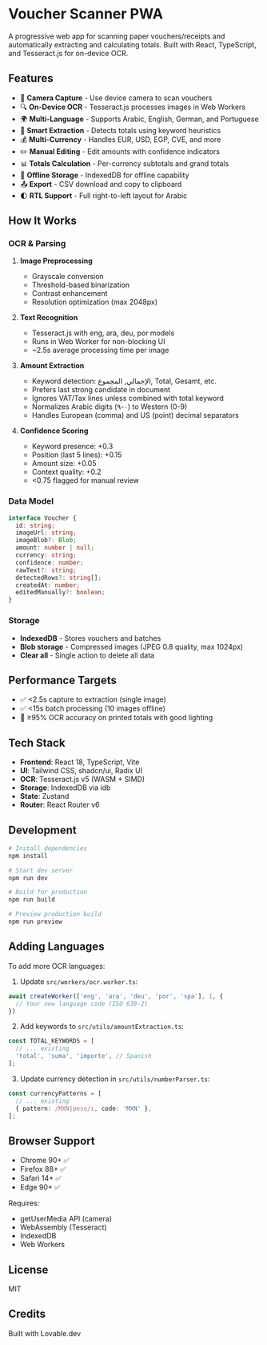 # Voucher Scanner PWA

A progressive web app for scanning paper vouchers/receipts and automatically extracting and calculating totals. Built with React, TypeScript, and Tesseract.js for on-device OCR.

## Features

- 📸 **Camera Capture** - Use device camera to scan vouchers
- 🔍 **On-Device OCR** - Tesseract.js processes images in Web Workers
- 🌍 **Multi-Language** - Supports Arabic, English, German, and Portuguese
- 🔢 **Smart Extraction** - Detects totals using keyword heuristics
- 💰 **Multi-Currency** - Handles EUR, USD, EGP, CVE, and more
- ✏️ **Manual Editing** - Edit amounts with confidence indicators
- 📊 **Totals Calculation** - Per-currency subtotals and grand totals
- 💾 **Offline Storage** - IndexedDB for offline capability
- 📤 **Export** - CSV download and copy to clipboard
- 🌓 **RTL Support** - Full right-to-left layout for Arabic

## How It Works

### OCR & Parsing

1. **Image Preprocessing**
   - Grayscale conversion
   - Threshold-based binarization
   - Contrast enhancement
   - Resolution optimization (max 2048px)

2. **Text Recognition**
   - Tesseract.js with eng, ara, deu, por models
   - Runs in Web Worker for non-blocking UI
   - ~2.5s average processing time per image

3. **Amount Extraction**
   - Keyword detection: الإجمالي, المجموع, Total, Gesamt, etc.
   - Prefers last strong candidate in document
   - Ignores VAT/Tax lines unless combined with total keyword
   - Normalizes Arabic digits (٠-٩) to Western (0-9)
   - Handles European (comma) and US (point) decimal separators

4. **Confidence Scoring**
   - Keyword presence: +0.3
   - Position (last 5 lines): +0.15
   - Amount size: +0.05
   - Context quality: +0.2
   - <0.75 flagged for manual review

### Data Model

```typescript
interface Voucher {
  id: string;
  imageUrl: string;
  imageBlob?: Blob;
  amount: number | null;
  currency: string;
  confidence: number;
  rawText?: string;
  detectedRows?: string[];
  createdAt: number;
  editedManually?: boolean;
}
```

### Storage

- **IndexedDB** - Stores vouchers and batches
- **Blob storage** - Compressed images (JPEG 0.8 quality, max 1024px)
- **Clear all** - Single action to delete all data

## Performance Targets

- ✅ <2.5s capture to extraction (single image)
- ✅ <15s batch processing (10 images offline)
- 🎯 ≥95% OCR accuracy on printed totals with good lighting

## Tech Stack

- **Frontend**: React 18, TypeScript, Vite
- **UI**: Tailwind CSS, shadcn/ui, Radix UI
- **OCR**: Tesseract.js v5 (WASM + SIMD)
- **Storage**: IndexedDB via idb
- **State**: Zustand
- **Router**: React Router v6

## Development

```bash
# Install dependencies
npm install

# Start dev server
npm run dev

# Build for production
npm run build

# Preview production build
npm run preview
```

## Adding Languages

To add more OCR languages:

1. Update `src/workers/ocr.worker.ts`:
```typescript
await createWorker(['eng', 'ara', 'deu', 'por', 'spa'], 1, {
  // Your new language code (ISO 639-2)
})
```

2. Add keywords to `src/utils/amountExtraction.ts`:
```typescript
const TOTAL_KEYWORDS = [
  // ... existing
  'total', 'suma', 'importe', // Spanish
];
```

3. Update currency detection in `src/utils/numberParser.ts`:
```typescript
const currencyPatterns = [
  // ... existing
  { pattern: /MXN|peso/i, code: 'MXN' },
];
```

## Browser Support

- Chrome 90+ ✅
- Firefox 88+ ✅
- Safari 14+ ✅
- Edge 90+ ✅

Requires:
- getUserMedia API (camera)
- WebAssembly (Tesseract)
- IndexedDB
- Web Workers

## License

MIT

## Credits

Built with Lovable.dev
